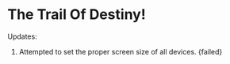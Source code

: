 # The Trail Of Destiny!

Updates:

1. Attempted to set the proper screen size of all devices. {failed}
